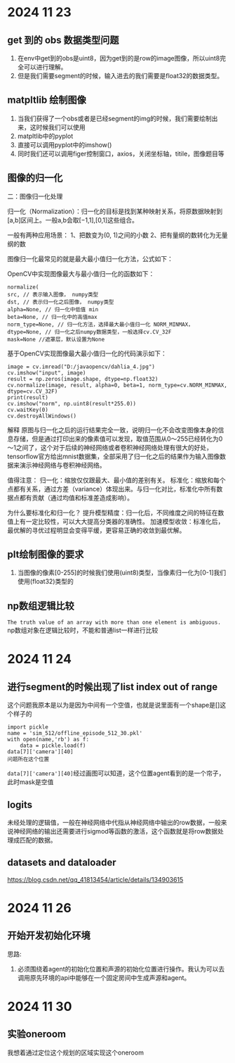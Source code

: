 # 2024 11 23
## get 到的 obs 数据类型问题
1. 在env中get到的obs是uint8，因为get到的是row的image图像，所以uint8完全可以进行理解。
2. 但是我们需要segment的时候，输入进去的我们需要是float32的数据类型。
## matpltlib 绘制图像
1. 当我们获得了一个obs或者是已经segment的img的时候，我们需要绘制出来，这时候我们可以使用
2. matpltlib中的pyplot
3. 直接可以调用pyplot中的imshow()
4. 同时我们还可以调用figer控制窗口，axios，关闭坐标轴，titile，图像题目等
## 图像的归一化
二：图像归一化处理

归一化（Normalization）：归一化的目标是找到某种映射关系，将原数据映射到[a,b]区间上。一般a,b会取[−1,1],[0,1]这些组合。

一般有两种应用场景：
1、把数变为(0, 1)之间的小数
2、把有量纲的数转化为无量纲的数

图像归一化最常见的就是最大最小值归一化方法，公式如下：

OpenCV中实现图像最大与最小值归一化的函数如下：
```
normalize(
src, // 表示输入图像， numpy类型
dst, // 表示归一化之后图像， numpy类型
alpha=None, // 归一化中低值 min
beta=None, // 归一化中的高值max
norm_type=None, // 归一化方法，选择最大最小值归一化 NORM_MINMAX，
dtype=None, // 归一化之后numpy数据类型，一般选择cv.CV_32F
mask=None //遮罩层，默认设置为None
```
基于OpenCV实现图像最大最小值归一化的代码演示如下：
```
image = cv.imread("D:/javaopencv/dahlia_4.jpg")
cv.imshow("input", image)
result = np.zeros(image.shape, dtype=np.float32)
cv.normalize(image, result, alpha=0, beta=1, norm_type=cv.NORM_MINMAX, dtype=cv.CV_32F)
print(result)
cv.imshow("norm", np.uint8(result*255.0))
cv.waitKey(0)
cv.destroyAllWindows()
```
解释
原图与归一化之后的运行结果完全一致，说明归一化不会改变图像本身的信息存储，但是通过打印出来的像素值可以发现，取值范围从0～255已经转化为0～1之间了，这个对于后续的神经网络或者卷积神经网络处理有很大的好处，tensorflow官方给出mnist数据集，全部采用了归一化之后的结果作为输入图像数据来演示神经网络与卷积神经网络。

值得注意：
归一化：缩放仅仅跟最大、最小值的差别有关。
标准化：缩放和每个点都有关系，通过方差（variance）体现出来。与归一化对比，标准化中所有数据点都有贡献（通过均值和标准差造成影响）。

为什么要标准化和归一化？
提升模型精度：归一化后，不同维度之间的特征在数值上有一定比较性，可以大大提高分类器的准确性。
加速模型收敛：标准化后，最优解的寻优过程明显会变得平缓，更容易正确的收敛到最优解。
## plt绘制图像的要求
1. 当图像的像素[0-255]的时候我们使用(uint8)类型，当像素归一化为[0-1]我们使用(float32)类型的
## np数组逻辑比较
`The truth value of an array with more than one element is ambiguous.`
np数组对象在逻辑比较时，不能和普通list一样进行比较
# 2024 11 24
## 进行segment的时候出现了list index out of range
这个问题我原本是以为是因为中间有一个空值，也就是说里面有一个shape是[]这个样子的
```
import pickle
name = 'sim_512/offline_episode_512_30.pkl'
with open(name,'rb') as f:
    data = pickle.load(f)
data[7]['camera'][40]
问题所在这个位置
```
`data[7]['camera'][40]`经过画图可以知道，这个位置agent看到的是一个帘子，此时mask是空值
## logits
未经处理的逻辑值，一般在神经网络中代指从神经网络中输出的row数据，一般来说神经网络的输出还需要进行sigmod等函数的激活，这个函数就是将row数据处理成匹配的数据。
## datasets and dataloader
https://blog.csdn.net/qq_41813454/article/details/134903615
# 2024 11 26
## 开始开发初始化环境
思路:
1. 必须围绕着agent的初始化位置和声源的初始化位置进行操作。我认为可以去调用原先环境的api中能够在一个固定房间中生成声源和agent。

# 2024 11 30 
## 实验oneroom
我想着通过定位这个规划的区域实现这个oneroom
